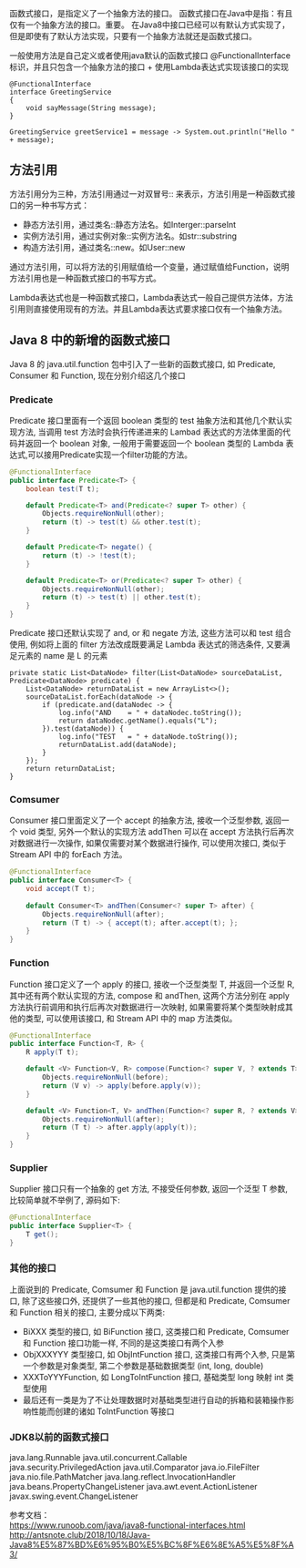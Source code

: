 
函数式接口，是指定义了一个抽象方法的接口。
函数式接口在Java中是指：有且仅有一个抽象方法的接口。重要。
在Java8中接口已经可以有默认方式实现了，但是即使有了默认方法实现，只要有一个抽象方法就还是函数式接口。

一般使用方法是自己定义或者使用java默认的函数式接口 @FunctionalInterface标识，并且只包含一个抽象方法的接口 + 使用Lambda表达式实现该接口的实现
```text
@FunctionalInterface
interface GreetingService 
{
    void sayMessage(String message);
}

GreetingService greetService1 = message -> System.out.println("Hello " + message);
```

## 方法引用
方法引用分为三种，方法引用通过一对双冒号:: 来表示，方法引用是一种函数式接口的另一种书写方式：
* 静态方法引用，通过类名::静态方法名。如Interger::parseInt
* 实例方法引用，通过实例对象::实例方法名。如str::substring
* 构造方法引用，通过类名::new。如User::new

通过方法引用，可以将方法的引用赋值给一个变量，通过赋值给Function，说明方法引用也是一种函数式接口的书写方式。

Lambda表达式也是一种函数式接口，Lambda表达式一般自己提供方法体，方法引用则直接使用现有的方法。并且Lambda表达式要求接口仅有一个抽象方法。

## Java 8 中的新增的函数式接口
Java 8 的 java.util.function 包中引入了一些新的函数式接口, 如 Predicate, Consumer 和 Function, 现在分别介绍这几个接口

### Predicate
Predicate 接口里面有一个返回 boolean 类型的 test 抽象方法和其他几个默认实现方法, 当调用 test 方法时会执行传递进来的
Lambad 表达式的方法体里面的代码并返回一个 boolean 对象, 一般用于需要返回一个 boolean 类型的 Lambda 表达式,可以接用Predicate实现一个filter功能的方法。  
```java
@FunctionalInterface
public interface Predicate<T> {
    boolean test(T t);

    default Predicate<T> and(Predicate<? super T> other) {
        Objects.requireNonNull(other);
        return (t) -> test(t) && other.test(t);
    }

    default Predicate<T> negate() {
        return (t) -> !test(t);
    }

    default Predicate<T> or(Predicate<? super T> other) {
        Objects.requireNonNull(other);
        return (t) -> test(t) || other.test(t);
    }
}
```
Predicate 接口还默认实现了 and, or 和 negate 方法, 这些方法可以和 test 组合使用, 例如将上面的 filter 方法改成既要满足 Lambda 表达式的筛选条件, 又要满足元素的 name 是 L 的元素
```text
private static List<DataNode> filter(List<DataNode> sourceDataList, Predicate<DataNode> predicate) {
    List<DataNode> returnDataList = new ArrayList<>();
    sourceDataList.forEach(dataNode -> {
        if (predicate.and(dataNodec -> {
            log.info("AND    = " + dataNodec.toString());
            return dataNodec.getName().equals("L");
        }).test(dataNode)) {
            log.info("TEST   = " + dataNode.toString());
            returnDataList.add(dataNode);
        }
    });
    return returnDataList;
}
```


### Comsumer
Consumer 接口里面定义了一个 accept 的抽象方法, 接收一个泛型参数, 返回一个 void 类型, 另外一个默认的实现方法 
addThen 可以在 accept 方法执行后再次对数据进行一次操作, 如果仅需要对某个数据进行操作, 可以使用次接口, 类似于 Stream API 中的 forEach 方法。
```java
@FunctionalInterface
public interface Consumer<T> {
    void accept(T t);
    
    default Consumer<T> andThen(Consumer<? super T> after) {
        Objects.requireNonNull(after);
        return (T t) -> { accept(t); after.accept(t); };
    }
}
```

### Function
Function 接口定义了一个 apply 的接口, 接收一个泛型类型 T, 并返回一个泛型 R, 其中还有两个默认实现的方法, compose 和 andThen, 
这两个方法分别在 apply 方法执行前调用和执行后再次对数据进行一次映射, 如果需要将某个类型映射成其他的类型, 可以使用该接口, 和 Stream API 中的 map 方法类似。
```java
@FunctionalInterface
public interface Function<T, R> {
    R apply(T t);

    default <V> Function<V, R> compose(Function<? super V, ? extends T> before) {
        Objects.requireNonNull(before);
        return (V v) -> apply(before.apply(v));
    }

    default <V> Function<T, V> andThen(Function<? super R, ? extends V> after) {
        Objects.requireNonNull(after);
        return (T t) -> after.apply(apply(t));
    }
}
```

### Supplier
Supplier 接口只有一个抽象的 get 方法, 不接受任何参数, 返回一个泛型 T 参数, 比较简单就不举例了, 源码如下:
```java
@FunctionalInterface
public interface Supplier<T> {
    T get();
}
```

### 其他的接口
上面说到的 Predicate, Comsumer 和 Function 是 java.util.function 提供的接口, 除了这些接口外, 还提供了一些其他的接口, 但都是和 Predicate, Comsumer 和 Function 相关的接口, 主要分成以下两类:

* BiXXX 类型的接口, 如 BiFunction 接口, 这类接口和 Predicate, Comsumer 和 Function 接口功能一样, 不同的是这类接口有两个入参
* ObjXXXYYY 类型接口, 如 ObjIntFunction 接口, 这类接口有两个入参, 只是第一个参数是对象类型, 第二个参数是基础数据类型 (int, long, double)
* XXXToYYYFunction, 如 LongToIntFunction 接口, 基础类型 long 映射 int 类型使用
* 最后还有一类是为了不让处理数据时对基础类型进行自动的拆箱和装箱操作影响性能而创建的诸如 ToIntFunction 等接口

### JDK8以前的函数式接口

java.lang.Runnable
java.util.concurrent.Callable
java.security.PrivilegedAction
java.util.Comparator
java.io.FileFilter
java.nio.file.PathMatcher
java.lang.reflect.InvocationHandler
java.beans.PropertyChangeListener
java.awt.event.ActionListener
javax.swing.event.ChangeListener


参考文档：  
https://www.runoob.com/java/java8-functional-interfaces.html
http://antsnote.club/2018/10/18/Java-Java8%E5%87%BD%E6%95%B0%E5%BC%8F%E6%8E%A5%E5%8F%A3/